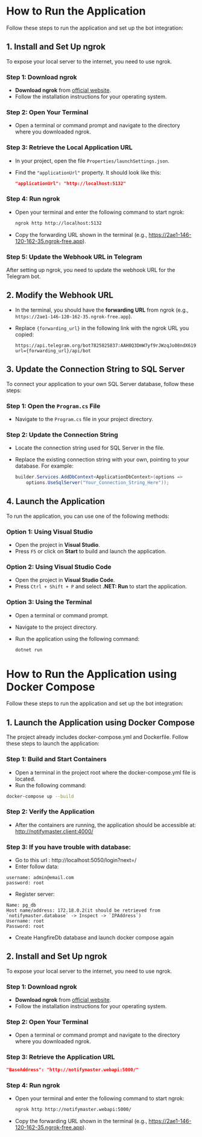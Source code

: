 # How to Run the Application

Follow these steps to run the application and set up the bot integration:

## 1. Install and Set Up ngrok

To expose your local server to the internet, you need to use ngrok.

### Step 1: Download ngrok
- **Download ngrok** from [official website](https://ngrok.com/download).
- Follow the installation instructions for your operating system.

### Step 2: Open Your Terminal

- Open a terminal or command prompt and navigate to the directory where you downloaded ngrok.

### Step 3: Retrieve the Local Application URL
- In your project, open the file `Properties/launchSettings.json`.
- Find the `"applicationUrl"` property. It should look like this:

  ```json
  "applicationUrl": "http://localhost:5132"
  
### Step 4: Run ngrok

- Open your terminal and enter the following command to start ngrok:

  ```bash
  ngrok http http://localhost:5132
- Copy the forwarding URL shown in the terminal (e.g., https://2ae1-146-120-162-35.ngrok-free.app).

### Step 5: Update the Webhook URL in Telegram
After setting up ngrok, you need to update the webhook URL for the Telegram bot.

## 2. Modify the Webhook URL
- In the terminal, you should have the **forwarding URL** from ngrok (e.g., `https://2ae1-146-120-162-35.ngrok-free.app`).
- Replace `{forwarding_url}` in the following link with the ngrok URL you copied:

  ```plaintext
  https://api.telegram.org/bot7825825837:AAH8Q3DmW7yf9rJWzqJo08ndX619Z25tM9I/setWebhook?url={forwarding_url}/api/bot
  
## 3. Update the Connection String to SQL Server

To connect your application to your own SQL Server database, follow these steps:

### Step 1: Open the `Program.cs` File
- Navigate to the `Program.cs` file in your project directory.

### Step 2: Update the Connection String
- Locate the connection string used for SQL Server in the file.
- Replace the existing connection string with your own, pointing to your database. For example:

  ```csharp
  builder.Services.AddDbContext<ApplicationDbContext>(options =>
      options.UseSqlServer("Your_Connection_String_Here"));
  
## 4. Launch the Application

To run the application, you can use one of the following methods:

### Option 1: Using Visual Studio
- Open the project in **Visual Studio**.
- Press `F5` or click on **Start** to build and launch the application.

### Option 2: Using Visual Studio Code
- Open the project in **Visual Studio Code**.
- Press `Ctrl + Shift + P` and select **.NET: Run** to start the application.

### Option 3: Using the Terminal
- Open a terminal or command prompt.
- Navigate to the project directory.
- Run the application using the following command:

  ```bash
  dotnet run

# How to Run the Application using Docker Compose

Follow these steps to run the application and set up the bot integration:

## 1. Launch the Application using Docker Compose

The project already includes docker-compose.yml and Dockerfile. Follow these steps to launch the application:

### Step 1: Build and Start Containers

  - Open a terminal in the project root where the docker-compose.yml file is located.
  - Run the following command:
  ````bash
  docker-compose up --build
````

### Step 2: Verify the Application
   - After the containers are running, the application should be accessible at: http://notifymaster.client:4000/

### Step 3: If you have trouble with database:
  - Go to this url : http://localhost:5050/login?next=/
  - Enter follow data:
````
username: admin@email.com
password: root
````
 - Register server:
````
Name: pg_db
Host name/address: 172.18.0.2(it should be retrieved from `notifymaster.database` -> Inspect -> `IPAddress`)
Username: root
Password: root
````
  - Create HangfireDb database and launch docker compose again

## 2. Install and Set Up ngrok

To expose your local server to the internet, you need to use ngrok.

### Step 1: Download ngrok
- **Download ngrok** from [official website](https://ngrok.com/download).
- Follow the installation instructions for your operating system.

### Step 2: Open Your Terminal

- Open a terminal or command prompt and navigate to the directory where you downloaded ngrok.

### Step 3: Retrieve the Application URL 
  ```json
  "BaseAddress": "http://notifymaster.webapi:5000/"
```

### Step 4: Run ngrok

- Open your terminal and enter the following command to start ngrok:

  ```bash
  ngrok http http://notifymaster.webapi:5000/
- Copy the forwarding URL shown in the terminal (e.g., https://2ae1-146-120-162-35.ngrok-free.app).



